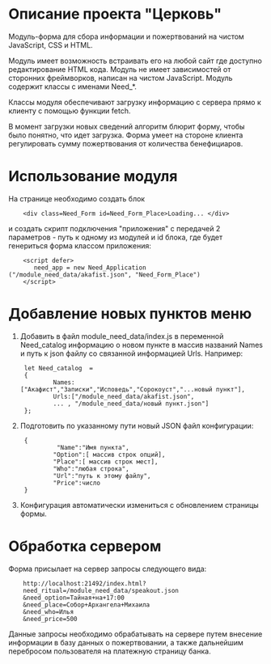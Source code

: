 # Описание проекта "Церковь"

Модуль-форма для сбора информации и пожертвований на чистом JavaScript, CSS и HTML.

Модуль имеет возможность встраивать его на любой сайт где доступно редактирование HTML кода. 
Модуль не имеет зависимостей от сторонних фреймворков, написан на чистом JavaScript.
Модуль содержит классы с именами Need_*.

Классы модуля обеспечивают загрузку информацию с сервера прямо к клиенту с помощью функции fetch.

В момент загрузки новых сведений алгоритм блюрит форму, чтобы было понятно, что идет загрузка.
Форма умеет на стороне клиента регулировать сумму пожертвования от количества бенефициаров.

# Использование модуля

На странице необходимо создать блок   

        <div class=Need_Form id=Need_Form_Place>Loading... </div>
        
и создать скрипт подключения "приложения" с передачей 2 параметров - путь к одному из модулей и id блока, где будет генериться форма классом приложения:

        <script defer>
           need_app = new Need_Application ("/module_need_data/akafist.json", "Need_Form_Place")
        </script>



# Добавление новых пунктов меню
1. Добавить в файл module_need_data/index.js в переменной Need_catalog информацию о новом пункте в массив названий Names и путь к json файлу со связанной информацией Urls.
Например:

        let Need_catalog  =
        {
                Names:["Акафист","Записки","Исповедь","Сорокоуст","...новый пункт"],
                Urls:["/module_need_data/akafist.json",
                ... , "/module_need_data/новый пункт.json"]
        };

3. Подготовить по указанному пути новый JSON файл конфигурации:

        {
                 "Name":"Имя пункта",
                "Option":[ массив строк опций],
                "Place":[ массив строк мест],
                "Who":"любая строка",
                "Url":"путь к этому файлу",
                "Price":число
        }
4. Конфигурация автоматически измениться с обновлением страницы формы.

# Обработка сервером
Форма присылает на сервер запросы следующего вида:

        http://localhost:21492/index.html?
        need_ritual=/module_need_data/speakout.json
        &need_option=Тайная+на+17:00
        &need_place=Собор+Архангела+Михаила
        &need_who=Илья
        &need_price=500
Данные запросы необходимо обрабатывать на сервере путем внесение информации в базу данных о пожертвовании, а также дальнейшим перебросом пользователя на платежную страницу банка.
